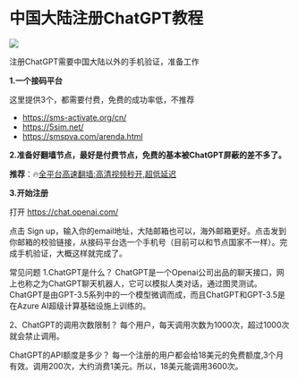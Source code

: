 # 中国大陆注册ChatGPT教程

<img src="https://i1.wp.com/m1.aboluowang.com/uploadfile/2023/0212/20230212113811825.jpg" />

注册ChatGPT需要中国大陆以外的手机验证，准备工作

<strong>1.一个接码平台</strong>

这里提供3个，都需要付费，免费的成功率低，不推荐

* https://sms-activate.org/cn/
* https://5sim.net/
* https://smspva.com/arenda.html

<strong>2.准备好翻墙节点，最好是付费节点，免费的基本被ChatGPT屏蔽的差不多了。</strong>

<strong>推荐</strong>：🔥<a href="https://github.com/bannedbook/fanqiang/wiki/V2ray%E6%9C%BA%E5%9C%BA" target="_blank" rel="noopener">全平台高速翻墙:高清视频秒开,超低延迟</a>

<strong>3.开始注册</strong>

打开 <a href="https://chat.openai.com/">https://chat.openai.com/</a>

点击 Sign up，输入你的email地址，大陆邮箱也可以，海外邮箱更好。点击发到你邮箱的校验链接，从接码平台选一个手机号（目前可以和节点国家不一样）。完成手机验证，大概这样就完成了。

常见问题
1.ChatGPT是什么？
ChatGPT是一个Openai公司出品的聊天接口，网上也称之为ChatGPT聊天机器人，它可以模拟人类对话，通过图灵测试。ChatGPT是由GPT-3.5系列中的一个模型微调而成，而且ChatGPT和GPT-3.5是在Azure AI超级计算基础设施上训练的。

2、ChatGPT的调用次数限制？
每个用户，每天调用次数为1000次，超过1000次就会禁止调用。

ChatGPT的API额度是多少？
每一个注册的用户都会给18美元的免费额度,3个月有效。调用200次，大约消费1美元。所以，18美元能调用3600次。